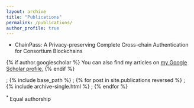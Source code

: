 ```yaml
---
layout: archive
title: "Publications"
permalink: /publications/
author_profile: true
---
```


* ChainPass: A Privacy-preserving Complete Cross-chain Authentication for Consortium Blockchains
  
{% if author.googlescholar %}
  You can also find my articles on <u><a href="{{author.googlescholar}}">my Google Scholar profile</a>.</u>
{% endif %}


; {% include base_path %}
; {% for post in site.publications reversed %}
; {% include archive-single.html %}
; {% endfor %}

<sup>*</sup> Equal authorship

